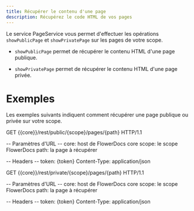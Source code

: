 ```yaml
---
title: Récupérer le contenu d'une page
description: Récupérez le code HTML de vos pages
---
```


Le service PageService vous permet d'effectuer les opérations `showPublicPage` et `showPrivatePage` sur les pages de votre scope.

* `showPublicPage` permet de récupérer le contenu HTML d'une page publique.

* `showPrivatePage` permet de récupérer le contenu HTML d'une page privée.

# Exemples

Les exemples suivants indiquent comment récupérer une page publique ou privée sur votre scope.


GET {{core}}/rest/public/{scope}/pages/{path} HTTP/1.1

-- Paramètres d'URL --
core: host de FlowerDocs core
scope: le scope FlowerDocs
path: la page à récupérer

-- Headers --
token: {token}
Content-Type: application/json

GET {{core}}/rest/private/{scope}/pages/{path} HTTP/1.1

-- Paramètres d'URL --
core: host de FlowerDocs core
scope: le scope FlowerDocs
path: la page à récupérer

-- Headers --
token: {token}
Content-Type: application/json
